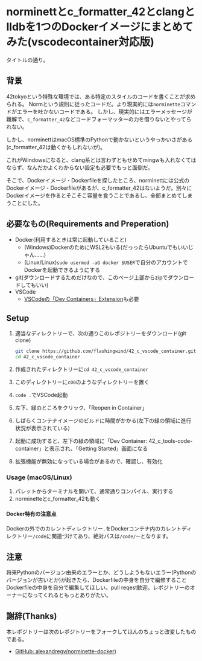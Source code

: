 # norminettとc_formatter_42とclangとlldbを1つのDockerイメージにまとめてみた(vscodecontainer対応版)

タイトルの通り。

## 背景

42tokyoという特殊な環境では、ある特定のスタイルのコードを書くことが求められる。
Normという規則に従ったコードだ。より現実的には`norminette`コマンドがエラーを吐かないコードである。
しかし、現実的にはエラーメッセージが難解で、`c_formatter_42`などコードフォーマッターの力を借りないとやってられない。

しかし、norminettはmacOS標準のPythonで動かないというやっかいさがある(c_formatter_42は動くかもしれないが)。

これがWindowsになると、clang系とは言わずともせめてmingwも入れなくてはならず、なんだかよくわからない設定も必要でもっと面倒だ。

そこで、Dockerイメージ・Dockerfileを探したところ、norminettには公式のDockerイメージ・Dockerfileがあるが、c_formatter_42はないようだ。別々にDockerイメージを作るとそこそこ容量を食うことであるし、全部まとめてしまうことにした。

## 必要なもの(Requirements and Preperation)

- Docker(利用するときは常に起動していること)
  - (Windows)DockerのためにWSL2もいる(だっったらUbuntuでもいいじゃん……)
  - (Linux/Linux)`sudo usermod -aG docker $USER`で自分のアカウントでDockerを起動できるようにする
- git(ダウンロードするためだけなので、このページ上部からzipでダウンロードしてもいい)
- VSCode
  - [VSCodeの「Dev Containers」Extension](https://marketplace.visualstudio.com/items?itemName=ms-vscode-remote.remote-containers)も必要

## Setup

1. 適当なディレクトリーで、次の通りこのレポジトリーをダウンロード(git clone)

   ```sh
   git clone https://github.com/flashingwind/42_c_vscode_container.git
   cd 42_c_vscode_container
   ```
1. 作成されたディレクトリーに`cd 42_c_vscode_container`
1. このディレクトリーに`c00`のようなディレクトリーを置く
1. `code .`でVSCode起動
1. 左下、緑のところをクリック、「Reopen in Container」
1. しばらくコンテナイメージのビルドに時間がかかる(左下の緑の領域に進行状況が表示されている)
1. 起動に成功すると、左下の緑の領域に「Dev Container: 42_c_tools-code-container」と表示され、「Getting Started」画面になる
1. 拡張機能が無効になっている場合があるので、確認し、有効化

### Usage (macOS/Linux)

1. パレットからターミナルを開いて、通常通りコンパイル、実行する
1. norminetteとc_formatter_42も動く

#### Docker特有の注意点

Dockerの外でのカレントディレクトリー`.`をDockerコンテナ内のカレントディレクトリー`/code`に関連づけてあり、絶対パスは`/code/〜`となります。

## 注意

将来Pythonのバージョン由来のエラーとか、どうしようもないエラー(Pythonのバージョンが古いとか)が起きたら、Dockerfileの中身を自分で編修することDockerfileの中身を自分で編集してほしい。pull reqest歓迎。レポジトリーのオーナーになってくれるともっとありがたい。

## 謝辞(Thanks)

本レポジトリーは次のレポジトリーをフォークしてほんのちょっと改変したものである。

- [GitHub: alexandregv/norminette-docker)](https://github.com/alexandregv/norminette-docker)
